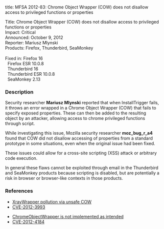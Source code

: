 title: MFSA 2012-83: Chrome Object Wrapper (COW) does not disallow access to privileged functions or properties

<p>
<span class="label">Title:</span>      Chrome Object Wrapper (COW) does not
disallow access to privileged functions or properties<br/>
<span class="label">Impact:</span>     Critical<br/>
<span class="label">Announced:</span>  October 9, 2012<br/>
<span class="label">Reporter:</span>   Mariusz Mlynski<br/>
<span class="label">Products:</span>   Firefox, Thunderbird, SeaMonkey<br/>
<br/>
<span class="label">Fixed in:</span>   Firefox 16<br/>
<span class="label">&#160;</span>      Firefox ESR 10.0.8<br/>
<span class="label">&#160;</span>      Thunderbird 16<br/>
<span class="label">&#160;</span>      Thunderbird ESR 10.0.8<br/>
<span class="label">&#160;</span>      SeaMonkey 2.13<br/>
</p>


<h3>Description</h3>

<p>Security researcher <strong>Mariusz Mlynski</strong> reported that when
InstallTrigger fails, it throws an error wrapped in a Chrome Object Wrapper
(COW) that fails to specify exposed properties. These can then be added to the
resulting object by an attacker, allowing access to chrome privileged functions
through script.
</p>

<p>While investigating this issue, Mozilla security researcher
<strong>moz_bug_r_a4</strong> found that COW did not disallow accessing of
properties from a standard prototype in some situations, even when the original
issue had been fixed.
</p>

<p>These issues could allow for a cross-site scripting (XSS) attack or arbitrary
code execution. 
</p>

<p class="note">In general these flaws cannot be exploited through email in the
Thunderbird and SeaMonkey products because scripting is disabled, but are
potentially a risk in browser or browser-like contexts in those products.</p>


<h3>References</h3>

<ul>
  <li><a href="https://bugzilla.mozilla.org/show_bug.cgi?id=768101">
      XrayWrapper pollution via unsafe COW</a></li>
  <li><a href="http://cve.mitre.org/cgi-bin/cvename.cgi?name=CVE-2012-3993" class="ex-ref">CVE-2012-3993</a></li>
</ul>

<ul>
  <li><a href="https://bugzilla.mozilla.org/show_bug.cgi?id=780370">
      ChromeObjectWrapper is not implemented as intended</a></li>
  <li><a href="http://cve.mitre.org/cgi-bin/cvename.cgi?name=CVE-2012-4184" class="ex-ref">CVE-2012-4184</a></li>
</ul>



